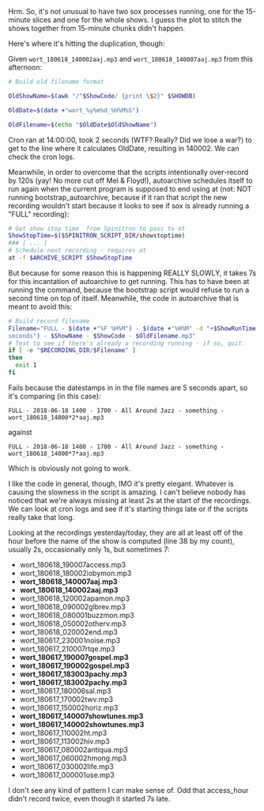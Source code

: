 Hrm.  So, it's not unusual to have two sox processes running, one for the
15-minute slices and one for the whole shows.  I guess the plot to stitch
the shows together from 15-minute chunks didn't happen.

Here's where it's hitting the duplication, though:

Given `wort_180618_140002aaj.mp3` and `wort_180618_140007aaj.mp3` from this
afternoon:

```sh
# Build old filename format

OldShowName=$(awk "/^$ShowCode/ {print \$2}" $SHOWDB)

OldDate=$(date +"wort_%y%m%d_%H%M%S")

OldFilename=$(echo "$OldDate$OldShowName")
```

Cron ran at 14:00:00, took 2 seconds (WTF?  Really?  Did we lose a war?) to
get to the line where it calculates OldDate, resulting in 140002.  We can
check the cron logs.

Meanwhile, in order to overcome that the scripts intentionally over-record
by 120s (yay!  No more cut off Mel & Floyd!), autoarchive schedules itself
to run again when the current program is supposed to end using at (not: NOT
running bootstrap_autoarchive, because if it ran that script the new
recording wouldn't start because it looks to see if sox is already running
a "FULL" recording):

```sh
# Get show stop time  from Spinitron to pass to at
ShowStopTime=$($SPINITRON_SCRIPT_DIR/showstoptime)
### [ ... ]
# Schedule next recording - requires at
at -f $ARCHIVE_SCRIPT $ShowStopTime
```

But because for some reason this is happening REALLY SLOWLY, it takes 7s
for this incantation of autoarchive to get running.  This has to have been
at running the command, because the bootstrap script would refuse to run a
second time on top of itself.  Meanwhile, the code in autoarchive that is
meant to avoid this:

```sh
# Build record filename
Filename="FULL - $(date +"%F %H%M") - $(date +"%H%M" -d "+$ShowRunTime
seconds") - $ShowName - $ShowCode - $OldFilename.mp3"
# Test to see if there's already a recording running - if so, quit.
if [ -e "$RECORDING_DIR/$Filename" ]
then
  exit 1
fi
```

Fails because the datestamps in in the file names are 5 seconds apart, so
it's comparing (in this case):

`FULL - 2018-06-18 1400 - 1700 - All Around Jazz - something - wort_180618_14000*2*aaj.mp3`

against

`FULL - 2018-06-18 1400 - 1700 - All Around Jazz - something - wort_180618_14000*7*aaj.mp3`

Which is obviously not going to work.

I like the code in general, though, IMO it's pretty elegant.  Whatever is
causing the slowness in the script is amazing.  I can't believe nobody has
noticed that we're always missing at least 2s at the start of the
recordings.  We can look at cron logs and see if it's starting things late
or if the scripts really take that long.

Looking at the recordings yesterday/today, they are all at least off of
the  hour before the name of the show is computed (line 38 by my count),
usually 2s, occasionally only 1s, but sometimes 7:

   - wort_180618_190007access.mp3
   - wort_180618_180002iobymon.mp3
   - **wort_180618_140007aaj.mp3**
   - **wort_180618_140002aaj.mp3**
   - wort_180618_120002apamon.mp3
   - wort_180618_090002glbrev.mp3
   - wort_180618_080001buzzmon.mp3
   - wort_180618_050002otherv.mp3
   - wort_180618_020002end.mp3
   - wort_180617_230001noise.mp3
   - wort_180617_210007rtqe.mp3
   - **wort_180617_190007gospel.mp3**
   - **wort_180617_190002gospel.mp3**
   - **wort_180617_183003pachy.mp3**
   - **wort_180617_183002pachy.mp3**
   - wort_180617_180006sal.mp3
   - wort_180617_170002twv.mp3
   - wort_180617_150002horiz.mp3
   - **wort_180617_140007showtunes.mp3**
   - **wort_180617_140002showtunes.mp3**
   - wort_180617_110002ht.mp3
   - wort_180617_113002hiv.mp3
   - wort_180617_080002antiqua.mp3
   - wort_180617_060002hmong.mp3
   - wort_180617_030002life.mp3
   - wort_180617_000001use.mp3

I don't see any kind of pattern I can make sense of.  Odd that access_hour
didn't record twice, even though it started 7s late.
